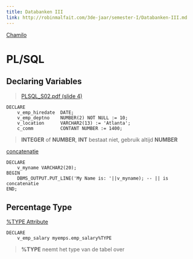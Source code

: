 ```yaml
---
title: Databanken III
link: http://robinmalfait.com/3de-jaar/semester-I/Databanken-III.md
---
```


[Chamilo](https://chamilo.hogent.be/index.php?application=Chamilo%5CApplication%5CWeblcms&go=CourseViewer&course=24073)

# PL/SQL

## Declaring Variables


 > [PLSQL_S02.pdf (slide 4)](https://chamilo.hogent.be/Chamilo/Libraries/Resources/Javascript/Plugin/PDFJS/web/viewer.html?file=https%3A%2F%2Fchamilo.hogent.be%2Findex.php%3Fapplication%3DChamilo%255CCore%255CRepository%26go%3DDocumentDownloader%26object%3D2324755%26security_code%3Dcd2eef88de93087b0ce1a30d474493615d9a311b%26display%3D1)

```plsql
DECLARE
    v_emp_hiredate  DATE;
    v_emp_deptno    NUMBER(2) NOT NULL := 10;
    v_location      VARCHAR2(13) := 'Atlanta';
    c_comm          CONTANT NUMBER := 1400;
```

> **INTEGER** of **NUMBER**, **INT** bestaat niet, gebruik altijd **NUMBER**

[concatenatie](https://chamilo.hogent.be/Chamilo/Libraries/Resources/Javascript/Plugin/PDFJS/web/viewer.html?file=https%3A%2F%2Fchamilo.hogent.be%2Findex.php%3Fapplication%3DChamilo%255CCore%255CRepository%26go%3DDocumentDownloader%26object%3D2324755%26security_code%3Dcd2eef88de93087b0ce1a30d474493615d9a311b%26display%3D1)

```plsql
DECLARE
    v_myname VARCHAR2(20);
BEGIN
    DBMS_OUTPUT.PUT_LINE('My Name is: '||v_myname); -- || is concatenatie
END;
```

## Percentage Type

[%TYPE Attribute](https://chamilo.hogent.be/Chamilo/Libraries/Resources/Javascript/Plugin/PDFJS/web/viewer.html?file=https%3A%2F%2Fchamilo.hogent.be%2Findex.php%3Fapplication%3DChamilo%255CCore%255CRepository%26go%3DDocumentDownloader%26object%3D2324755%26security_code%3Dcd2eef88de93087b0ce1a30d474493615d9a311b%26display%3D1)

```
DECLARE 
    v_emp_salary myemps.emp_salary%TYPE
```

> **%TYPE** neemt het type van de tabel over